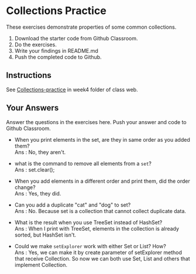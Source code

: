 # Collections Practice

These exercises demonstrate properties of some common collections.

1. Download the starter code from Github Classroom.
2. Do the exercises.
3. Write your findings in README.md
4. Push the completed code to Github.

## Instructions

See [Collections-practice](https://skeoop.github.io/week4/Collections-practice) in week4 folder of class web.

## Your Answers

Answer the questions in the exercises here. Push your answer and code to Github Classroom.

* When you print elements in the set, are they in same order as you added them?  
Ans : No, they aren't.

* what is the command to remove all elements from a `set`?  
Ans : set.clear();

* When you add elements in a different order and print them, did the order change?  
Ans : Yes, they did.

* Can you add a duplicate "cat" and "dog" to set?  
Ans : No. Because set is a collection that cannot collect duplicate data.

* What is the result when you use TreeSet instead of HashSet?  
Ans : When I print with TreeSet, elements in the collection is already sorted, but HashSet isn't.

* Could we make `setExplorer` work with either Set or List?  How?  
Ans : Yes, we can make it by create parameter of setExplorer method that receive Collection. So now we can both use Set, List and others that implement Collection.
